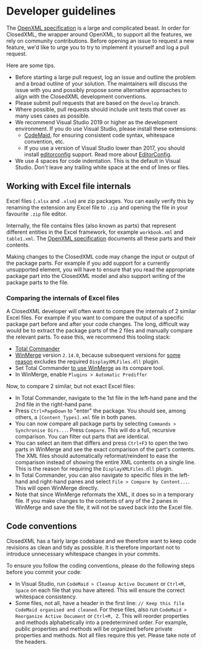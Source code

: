 # Developer guidelines
The [OpenXML specification](https://www.ecma-international.org/publications/standards/Ecma-376.htm) is a large and complicated beast. In order for ClosedXML, the wrapper around OpenXML, to support all the features, we rely on community contributions. Before opening an issue to request a new feature, we'd like to urge you to try to implement it yourself and log a pull request.

Here are some tips.

* Before starting a large pull request, log an issue and outline the problem and a broad outline of your solution. The maintainers will discuss the issue with you and possibly propose some alternative approaches to align with the ClosedXML development conventions. 
* Please submit pull requests that are based on the `develop` branch.
* Where possible, pull requests should include unit tests that cover as many uses cases as possible.
* We recommend Visual Studio 2019 or higher as the development environment. If you do use Visual Studio, please install these extensions:
  * [CodeMaid](https://marketplace.visualstudio.com/items?itemName=SteveCadwallader.CodeMaid), for ensuring consistent code syntax, whitespace convention, etc.
  * If you use a version of Visual Studio lower than 2017, you should install [editorconfig](<https://marketplace.visualstudio.com/items?itemName=EditorConfigTeam.EditorConfig>) support. Read more about [EditorConfig](http://www.editorconfig.org).
* We use 4 spaces for code indentation. This is the default in Visual Studio. Don't leave any trailing white space at the end of lines or files.



## Working with Excel file internals
Excel files (`.xlsx` and `.xlsm`) are zip packages. You can easily verify this by renaming the extension any Excel file to `.zip` and opening the file in your favourite `.zip` file editor.

Internally, the file contains files (also known as parts) that represent different entities in the Excel framework, for example `workbook.xml` and `table1.xml`. The [OpenXML specification](https://www.ecma-international.org/publications/standards/Ecma-376.htm) documents all these parts and their contents.

Making changes to the ClosedXML code may change the input or output of the package parts. For example if you add support for a currently unsupported element, you will have to ensure that you read the appropriate package part into the ClosedXML model and also support writing of the package parts to the file.

### Comparing the internals of Excel files

A ClosedXML developer will often want to compare the internals of 2 similar Excel files. For example if you want to compare the output of a specific package part before and after your code changes. The long, difficult way would be to extract the package parts of the 2 files and manually compare the relevant parts. To ease this, we recommend this tooling stack:

- [Total Commander](https://www.ghisler.com/download.htm)
- [WinMerge](http://winmerge.org/downloads) version `2.14.0`, because subsequent versions for [some reason](https://bitbucket.org/winmerge/winmerge/issues/152/displayxmlfiles-plugin-not-included-with) excludes the required `DisplayXMLFiles.dll` plugin.
- Set Total Commander [to use WinMerge](https://superuser.com/questions/238039/can-i-replace-internal-diff-in-total-commander-with-a-custom-tool) as its compare tool.
- In WinMerge, enable `Plugins > Automatic Prediffer`

Now, to compare 2 similar, but not exact Excel files:

- In Total Commander, navigate to the 1st file in the left-hand pane and the 2nd file in the right-hand pane.
- Press `Ctrl+PageDown` to "enter" the package. You should see, among others, a `[Content_Types].xml` file in both panes.
- You can now compare all package parts by selecting `Commands > Synchronise Dirs...`. Press `Compare`. This will do a full, recursive comparison. You can filter out parts that are identical. 
- You can select an item that differs and press `Ctrl+F3` to open the two parts in WinMerge and see the exact comparison of the part's contents. The XML files should automatically reformat/reindent to ease the comparison instead of showing the entire XML contents on a single line. This is the reason for requiring the `DisplayXMLFiles.dll` plugin.
- In Total Commander, you can also navigate to specific files in the left-hand and right-hand panes and select `File > Compare by Content...`. This will open WinMerge directly.
- Note that since WinMerge reformats the XML, it does so in a temporary file. If you make changes to the contents of any of the 2 panes in WinMerge and save the file, it will not be saved back into the Excel file.

## Code conventions
ClosedXML has a fairly large codebase and we therefore want to keep code revisions as clean and tidy as possible. It is therefore important not to introduce unnecessary whitespace changes in your commits.

To ensure you follow the coding conventions, please do the following steps before you commit your code:

- In Visual Studio, run `CodeMaid > Cleanup Active Document` or `Ctrl+M, Space` on each file that you have altered. This will ensure the correct whitespace consistency.
- Some files, not all, have a header in the first line: `// Keep this file CodeMaid organised and cleaned`. For these files, also run `CodeMaid > Reorganize Active Document` or `Ctrl+M, Z`. This will reorder properties and methods alphabetically into a predetermined order. For example, public properties and methods will be organized before private properties and methods. Not all files require this yet. Please take note of the headers.
